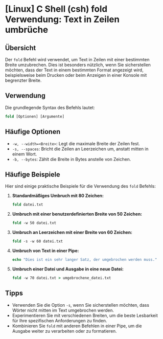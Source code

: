 # [Linux] C Shell (csh) fold Verwendung: Text in Zeilen umbrüche

## Übersicht
Der `fold` Befehl wird verwendet, um Text in Zeilen mit einer bestimmten Breite umzubrechen. Dies ist besonders nützlich, wenn Sie sicherstellen möchten, dass der Text in einem bestimmten Format angezeigt wird, beispielsweise beim Drucken oder beim Anzeigen in einer Konsole mit begrenzter Breite.

## Verwendung
Die grundlegende Syntax des Befehls lautet:

```csh
fold [Optionen] [Argumente]
```

## Häufige Optionen
- `-w, --width=<Breite>`: Legt die maximale Breite der Zeilen fest.
- `-s, --spaces`: Bricht die Zeilen an Leerzeichen um, anstatt mitten in einem Wort.
- `-b, --bytes`: Zählt die Breite in Bytes anstelle von Zeichen.

## Häufige Beispiele
Hier sind einige praktische Beispiele für die Verwendung des `fold` Befehls:

1. **Standardmäßiges Umbruch mit 80 Zeichen:**
   ```csh
   fold datei.txt
   ```

2. **Umbruch mit einer benutzerdefinierten Breite von 50 Zeichen:**
   ```csh
   fold -w 50 datei.txt
   ```

3. **Umbruch an Leerzeichen mit einer Breite von 60 Zeichen:**
   ```csh
   fold -s -w 60 datei.txt
   ```

4. **Umbruch von Text in einer Pipe:**
   ```csh
   echo "Dies ist ein sehr langer Satz, der umgebrochen werden muss." | fold -w 30
   ```

5. **Umbruch einer Datei und Ausgabe in eine neue Datei:**
   ```csh
   fold -w 70 datei.txt > umgebrochene_datei.txt
   ```

## Tipps
- Verwenden Sie die Option `-s`, wenn Sie sicherstellen möchten, dass Wörter nicht mitten im Text umgebrochen werden.
- Experimentieren Sie mit verschiedenen Breiten, um die beste Lesbarkeit für Ihre spezifischen Anforderungen zu finden.
- Kombinieren Sie `fold` mit anderen Befehlen in einer Pipe, um die Ausgabe weiter zu verarbeiten oder zu formatieren.